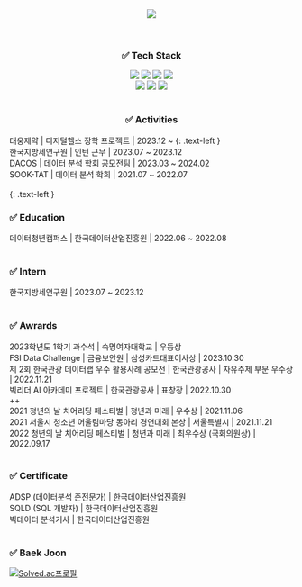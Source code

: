 <div align="center">
  <header>
    <img src="https://capsule-render.vercel.app/api?type=waving&color=6A5ACD&height=300&section=header&text=Park%20Yeonwoo&fontSize=70&fontColor=ffffff"/>
  </header> 
  <h3>✅ Tech Stack</h3>
    <img src="https://img.shields.io/badge/Python-3766AB?style=flat-square&logo=Python&logoColor=white"/></a>
    <img src="https://img.shields.io/badge/R-276DC3?style=flat-square&logo=R&logoColor=white"/></a>
    <img src="https://img.shields.io/badge/MySQL-4479A1?style=flat-square&logo=MySQL&logoColor=white"/></a> 
    <img src="https://img.shields.io/badge/PyCharm-000000?style=flat-square&logo=PyCharm&logoColor=white"/></a> <br>
    <img src="https://img.shields.io/badge/Jupyter-F37626?style=flat-square&logo=Jupyter&logoColor=white"/></a>
    <img src="https://img.shields.io/badge/Google Colab-F9AB00?style=flat-square&logo=Google Colab&logoColor=white"/></a>
    <img src="https://img.shields.io/badge/Tableau-E97627?style=flat-square&logo=Tableau&logoColor=white"/></a>
<br><br>

  <h3>✅ Activities</h3>
  <div style="text-align: left;">
    대웅제약 | 디지털헬스 장학 프로젝트 | 2023.12 ~ {: .text-left } <br>
    한국지방세연구원 | 인턴 근무 | 2023.07 ~ 2023.12 <br>
    DACOS | 데이터 분석 학회 공모전팀 | 2023.03 ~ 2024.02 <br>
    SOOK-TAT | 데이터 분석 학회 | 2021.07 ~ 2022.07 <br><br>
    {: .text-left }


  <h3>✅ Education</h3>
  <div style="text-align: left;">
    데이터청년캠퍼스 | 한국데이터산업진흥원 | 2022.06 ~ 2022.08 <br><br>

  <h3>✅ Intern</h3>
  <div style="text-align: left;">
    한국지방세연구원 | 2023.07 ~ 2023.12 <br><br>

  <h3>✅ Awrards</h3>
  <div style="text-align: left;">
    2023학년도 1학기 과수석 | 숙명여자대학교 | 우등상 <br>
    FSI Data Challenge | 금융보안원 | 삼성카드대표이사상 | 2023.10.30 <br>
    제 2회 한국관광 데이터랩 우수 활용사례 공모전 | 한국관광공사 | 자유주제 부문 우수상 | 2022.11.21 <br>
    빅리더 AI 아카데미 프로젝트 | 한국관광공사 | 표창장 | 2022.10.30 <br>
    ++ <br>
    2021 청년의 날 치어리딩 페스티벌 | 청년과 미래 | 우수상 | 2021.11.06 <br>
    2021 서울시 청소년 어울림마당 동아리 경연대회 본상 | 서울특별시 | 2021.11.21 <br>
    2022 청년의 날 치어리딩 페스티벌 | 청년과 미래 | 최우수상 (국회의원상) | 2022.09.17 <br><br>

  <h3>✅ Certificate</h3>
  <div style="text-align: left;">
    ADSP (데이터분석 준전문가) | 한국데이터산업진흥원 <br>
    SQLD (SQL 개발자) | 한국데이터산업진흥원 <br>
    빅데이터 분석기사 | 한국데이터산업진흥원 <br><br>

  <h3>✅ Baek Joon</h3>

[![Solved.ac프로필](http://mazassumnida.wtf/api/v2/generate_badge?boj=nyunu11)](https://solved.ac/nyunu11)

